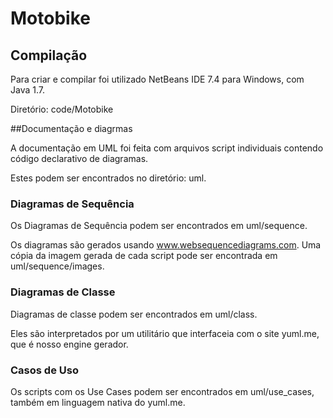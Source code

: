 # Motobike

## Compilação

Para criar e compilar foi utilizado NetBeans IDE 7.4 para Windows, com Java 1.7.

Diretório: code/Motobike


##Documentação e diagrmas

A documentação em UML foi feita com arquivos script individuais contendo código declarativo de diagramas.

Estes podem ser encontrados no diretório: uml.

### Diagramas de Sequência

Os Diagramas de Sequência podem ser encontrados em uml/sequence.

Os diagramas são gerados usando www.websequencediagrams.com. Uma cópia da imagem gerada de cada script pode ser encontrada em uml/sequence/images.

### Diagramas de Classe

Diagramas de classe podem ser encontrados em uml/class.

Eles são interpretados por um utilitário que interfaceia com o site yuml.me, que é nosso engine gerador.

### Casos de Uso

Os scripts com os Use Cases podem ser encontrados em uml/use_cases, também em linguagem nativa do yuml.me.
